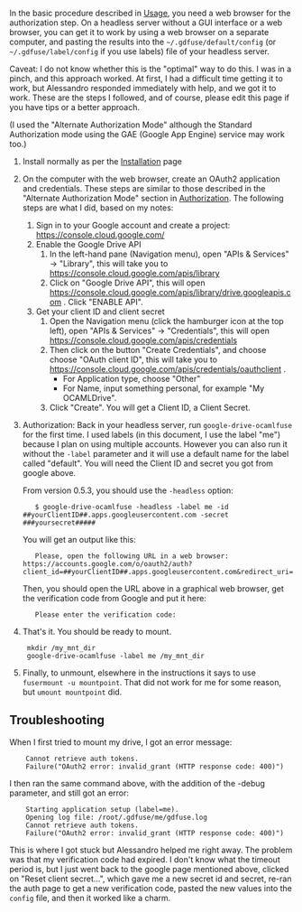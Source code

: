 In the basic procedure described in [Usage](Usage.md), you need a web browser for the authorization step.  On a headless server without a GUI interface or a web browser, you can get it to work by using a web browser on a separate computer, and pasting the results into the `~/.gdfuse/default/config` (or `~/.gdfuse/label/config` if you use labels) file of your headless server.

Caveat: I do not know whether this is the "optimal" way to do this.  I was in a pinch, and this approach worked.  At first, I had a difficult time getting it to work, but Alessandro responded immediately with help, and we got it to work.   These are the steps I followed, and of course, please edit this page if you have tips or a better approach.   

(I used the "Alternate Authorization Mode"  although the Standard Authorization mode using the GAE (Google App Engine) service may work too.)

1. Install normally as per the [Installation](Installation.md) page
1. On the computer with the web browser, create an OAuth2 application and credentials. These steps are similar to those described in the "Alternate Authorization Mode" section in [Authorization](Authorization.md). The following steps are what I did, based on my notes:
    1. Sign in to your Google account and create a project: https://console.cloud.google.com/
    1. Enable the Google Drive API
        1. In the left-hand pane (Navigation menu), open "APIs & Services" -> "Library", this will take you to https://console.cloud.google.com/apis/library
        1. Click on "Google Drive API", this will open https://console.cloud.google.com/apis/library/drive.googleapis.com . Click "ENABLE API".
    1. Get your client ID and client secret
        1. Open the Navigation menu (click the hamburger icon at the top left), open "APIs & Services" -> "Credentials", this will open https://console.cloud.google.com/apis/credentials
        1. Then click on the button "Create Credentials", and choose choose "OAuth client ID", this will take you to https://console.cloud.google.com/apis/credentials/oauthclient .
            * For Application type, choose "Other"
            * For Name, input something personal, for example "My OCAMLDrive".
        1. Click "Create". You will get a Client ID, a Client Secret.

1. Authorization: Back in your headless server, run `google-drive-ocamlfuse` for the first time. I used labels (in this document, I use the label "me") because I plan on using multiple accounts. However you can also run it without the `-label` parameter and it will use a default name for the label called "default". You will need the Client ID and secret you got from google above.

    From version 0.5.3, you should use the `-headless` option:

          $ google-drive-ocamlfuse -headless -label me -id ##yourClientID##.apps.googleusercontent.com -secret ###yoursecret##### 

    You will get an output like this:

          Please, open the following URL in a web browser: https://accounts.google.com/o/oauth2/auth?client_id=##yourClientID##.apps.googleusercontent.com&redirect_uri=urn%3Aietf%3Awg%3Aoauth%3A2.0%3Aoob&scope=https%3A%2F%2Fwww.googleapis.com%2Fauth%2Fdrive&response_type=code&access_type=offline&approval_prompt=force

    Then, you should open the URL above in a graphical web browser, get the verification code from Google
    and put it here:

          Please enter the verification code: 

1. That's it. You should be ready to mount.

        mkdir /my_mnt_dir
        google-drive-ocamlfuse -label me /my_mnt_dir

1. Finally, to unmount, elsewhere in the instructions it says to use `fusermount -u mountpoint`.  That did not work for me for some reason, but `umount mountpoint` did.

Troubleshooting
---------------

When I first tried to mount my drive, I got an error message:


        Cannot retrieve auth tokens.
        Failure("OAuth2 error: invalid_grant (HTTP response code: 400)")


I then ran the same command above, with the addition of the -debug parameter, and still got an error:

		Starting application setup (label=me).
		Opening log file: /root/.gdfuse/me/gdfuse.log
		Cannot retrieve auth tokens.
		Failure("OAuth2 error: invalid_grant (HTTP response code: 400)")

This is where I got stuck but Alessandro helped me right away.  The problem was that my verification code had expired. I don't know what the timeout period is, but I just went back to the google page mentioned above, clicked on "Reset client secret…", which gave me a new secret id and secret, re-ran the auth page to get a new verification code, pasted  the new values into the `config` file, and then it worked like a charm. 
